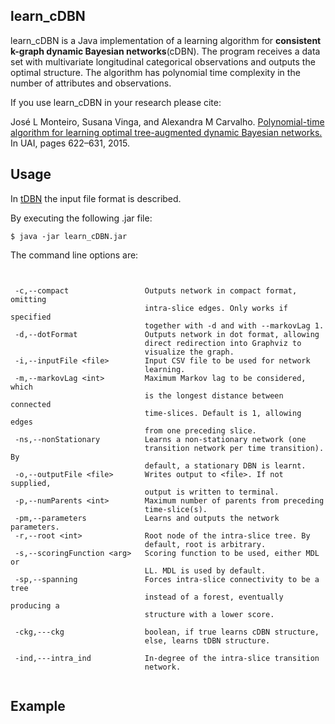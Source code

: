 ## learn_cDBN

learn_cDBN is a Java implementation of a learning algorithm for **consistent k-graph dynamic Bayesian networks**(cDBN). The program receives a data set with multivariate longitudinal categorical observations and outputs the optimal structure. The algorithm has polynomial time complexity in the number of attributes and observations. 

If you use learn_cDBN in your research please cite:

José L Monteiro, Susana Vinga, and Alexandra M Carvalho. [Polynomial-time algorithm for learning
optimal tree-augmented dynamic Bayesian networks.](http://auai.org/uai2015/proceedings/papers/329.pdf) In UAI, pages 622–631, 2015.

## Usage

In [tDBN](http://josemonteiro.github.io/tDBN/) the input file format is described.

By executing the following .jar file:
```
$ java -jar learn_cDBN.jar

```

The command line options are:
```


 -c,--compact                 Outputs network in compact format, omitting
                              intra-slice edges. Only works if specified
                              together with -d and with --markovLag 1.
 -d,--dotFormat               Outputs network in dot format, allowing
                              direct redirection into Graphviz to
                              visualize the graph.
 -i,--inputFile <file>        Input CSV file to be used for network
                              learning.
 -m,--markovLag <int>         Maximum Markov lag to be considered, which
                              is the longest distance between connected
                              time-slices. Default is 1, allowing edges
                              from one preceding slice.
 -ns,--nonStationary          Learns a non-stationary network (one
                              transition network per time transition). By
                              default, a stationary DBN is learnt.
 -o,--outputFile <file>       Writes output to <file>. If not supplied,
                              output is written to terminal.
 -p,--numParents <int>        Maximum number of parents from preceding
                              time-slice(s).
 -pm,--parameters             Learns and outputs the network parameters.
 -r,--root <int>              Root node of the intra-slice tree. By
                              default, root is arbitrary.
 -s,--scoringFunction <arg>   Scoring function to be used, either MDL or
                              LL. MDL is used by default.
 -sp,--spanning               Forces intra-slice connectivity to be a tree
                              instead of a forest, eventually producing a
                              structure with a lower score.
                              
 -ckg,---ckg                  boolean, if true learns cDBN structure,
                              else, learns tDBN structure.
                              
 -ind,---intra_ind            In-degree of the intra-slice transition 
                              network.
                                                       
```
## Example
